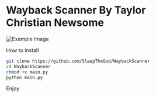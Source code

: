# Wayback Scanner By Taylor Christian Newsome
![Example Image](https://cdn.discordapp.com/attachments/1241153348552364136/1289680599573069865/image.png)


How to install

```bash
git clone https://github.com/SleepTheGod/WaybackScanner
cd WaybackScanner
chmod +x main.py
python main.py
```
Enjoy
